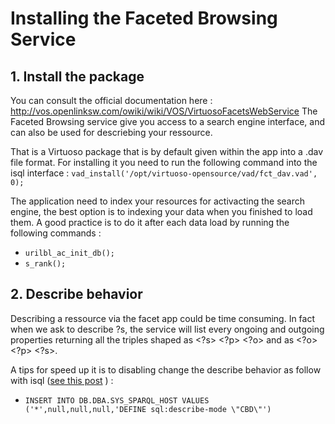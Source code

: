 # Installing the Faceted Browsing Service

## 1. Install the package 
You can consult the official documentation here : http://vos.openlinksw.com/owiki/wiki/VOS/VirtuosoFacetsWebService
The Faceted Browsing service give you access to a search engine interface, and can also be used for descriebing your ressource.

That is a Virtuoso package that is by default given within the app into a .dav file format. For installing it you need to run the following command into the isql interface :
`vad_install('/opt/virtuoso-opensource/vad/fct_dav.vad', 0);`

The application need to index your resources for activacting the search engine, the best option is to indexing your data when you finished to load them. A good practice is to do it after each data load by running the following commands :
* `urilbl_ac_init_db();`
* `s_rank();`

## 2. Describe behavior

Describing a ressource via the facet app could be time consuming. In fact when we ask to describe ?s, the service will list every ongoing and outgoing properties returning all the triples shaped as <?s> <?p> <?o> and as <?o> <?p> <?s>.

A tips for speed up it is to disabling change the describe behavior as follow with isql ([see this post](https://community.openlinksw.com/t/how-to-change-default-describe-mode-in-faceted-browser/1691/3) ) :
* `INSERT INTO DB.DBA.SYS_SPARQL_HOST VALUES ('*',null,null,null,'DEFINE sql:describe-mode \"CBD\"')`
